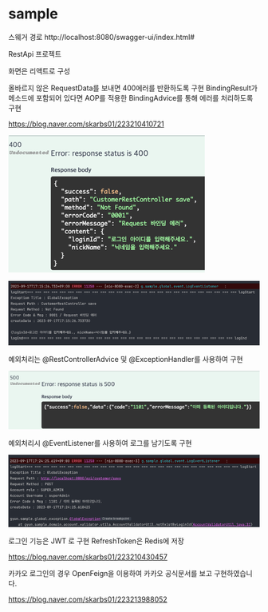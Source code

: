 # sample

스웨거 경로
http://localhost:8080/swagger-ui/index.html#

RestApi 프로젝트

화면은 리액트로 구성

올바르지 않은 RequestData를 보내면 400에러를 반환하도록 구현
BindingResult가 메소드에 포함되어 있다면 AOP를 적용한 BindingAdvice를 통해 에러를 처리하도록 구현

https://blog.naver.com/skarbs01/223210410721

![img.png](gitimage/img.png)

![img_1.png](gitimage/img_1.png)

예외처리는 @RestControllerAdvice 및 @ExceptionHandler를 사용하여 구현

![img_2.png](gitimage/img_2.png)

예외처리시 @EventListener를 사용하여 로그를 남기도록 구현

![img_3.png](gitimage/img_3.png)

로그인 기능은 JWT 로 구현 RefreshToken은 Redis에 저장

https://blog.naver.com/skarbs01/223210430457

카카오 로그인의 경우 OpenFeign을 이용하여 카카오 공식문서를 보고 구현하였습니다.

https://blog.naver.com/skarbs01/223213988052
